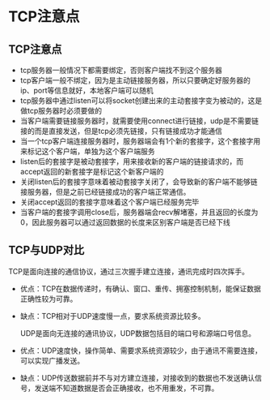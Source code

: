 # TCP注意点

## TCP注意点

* tcp服务器一般情况下都需要绑定，否则客户端找不到这个服务器
* tcp客户端一般不绑定，因为是主动链接服务器，所以只要确定好服务器的ip、port等信息就好，本地客户端可以随机
* tcp服务器中通过listen可以将socket创建出来的主动套接字变为被动的，这是做tcp服务器时必须要做的
* 当客户端需要链接服务器时，就需要使用connect进行链接，udp是不需要链接的而是直接发送，但是tcp必须先链接，只有链接成功才能通信
* 当一个tcp客户端连接服务器时，服务器端会有1个新的套接字，这个套接字用来标记这个客户端，单独为这个客户端服务
* listen后的套接字是被动套接字，用来接收新的客户端的链接请求的，而accept返回的新套接字是标记这个新客户端的
* 关闭listen后的套接字意味着被动套接字关闭了，会导致新的客户端不能够链接服务器，但是之前已经链接成功的客户端正常通信。
* 关闭accept返回的套接字意味着这个客户端已经服务完毕
* 当客户端的套接字调用close后，服务器端会recv解堵塞，并且返回的长度为0，因此服务器可以通过返回数据的长度来区别客户端是否已经下线

## TCP与UDP对比

TCP是面向连接的通信协议，通过三次握手建立连接，通讯完成时四次挥手。

* 优点：TCP在数据传递时，有确认、窗口、重传、拥塞控制机制，能保证数据正确性较为可靠。
* 缺点：TCP相对于UDP速度慢一点，要求系统资源比较多。

  UDP是面向无连接的通讯协议，UDP数据包括目的端口号和源端口号信息。

* 优点：UDP速度快，操作简单、需要求系统资源较少，由于通讯不需要连接，可以实现广播发送。
* 缺点：UDP传送数据前并不与对方建立连接，对接收到的数据也不发送确认信号，发送端不知道数据是否会正确接收，也不用重发，不可靠。 

